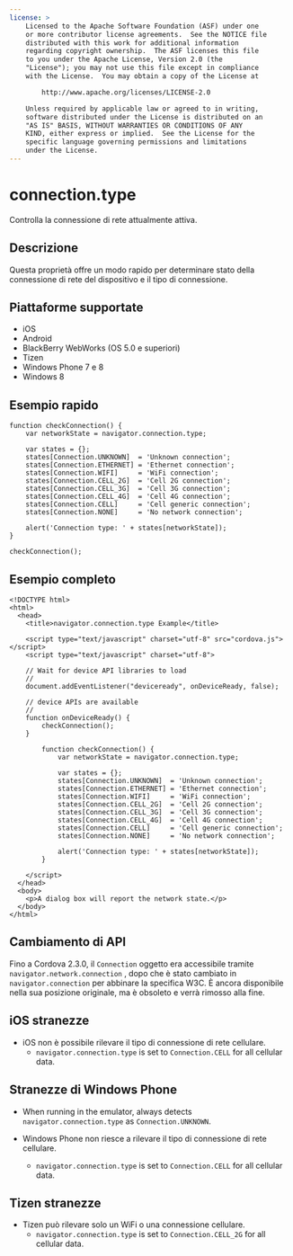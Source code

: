 ```yaml
---
license: >
    Licensed to the Apache Software Foundation (ASF) under one
    or more contributor license agreements.  See the NOTICE file
    distributed with this work for additional information
    regarding copyright ownership.  The ASF licenses this file
    to you under the Apache License, Version 2.0 (the
    "License"); you may not use this file except in compliance
    with the License.  You may obtain a copy of the License at

        http://www.apache.org/licenses/LICENSE-2.0

    Unless required by applicable law or agreed to in writing,
    software distributed under the License is distributed on an
    "AS IS" BASIS, WITHOUT WARRANTIES OR CONDITIONS OF ANY
    KIND, either express or implied.  See the License for the
    specific language governing permissions and limitations
    under the License.
---
```


# connection.type

Controlla la connessione di rete attualmente attiva.

## Descrizione

Questa proprietà offre un modo rapido per determinare stato della connessione di rete del dispositivo e il tipo di connessione.

## Piattaforme supportate

*   iOS
*   Android
*   BlackBerry WebWorks (OS 5.0 e superiori)
*   Tizen
*   Windows Phone 7 e 8
*   Windows 8

## Esempio rapido

    function checkConnection() {
        var networkState = navigator.connection.type;
    
        var states = {};
        states[Connection.UNKNOWN]  = 'Unknown connection';
        states[Connection.ETHERNET] = 'Ethernet connection';
        states[Connection.WIFI]     = 'WiFi connection';
        states[Connection.CELL_2G]  = 'Cell 2G connection';
        states[Connection.CELL_3G]  = 'Cell 3G connection';
        states[Connection.CELL_4G]  = 'Cell 4G connection';
        states[Connection.CELL]     = 'Cell generic connection';
        states[Connection.NONE]     = 'No network connection';
    
        alert('Connection type: ' + states[networkState]);
    }
    
    checkConnection();
    

## Esempio completo

    <!DOCTYPE html>
    <html>
      <head>
        <title>navigator.connection.type Example</title>
    
        <script type="text/javascript" charset="utf-8" src="cordova.js"></script>
        <script type="text/javascript" charset="utf-8">
    
        // Wait for device API libraries to load
        //
        document.addEventListener("deviceready", onDeviceReady, false);
    
        // device APIs are available
        //
        function onDeviceReady() {
            checkConnection();
        }
    
            function checkConnection() {
                var networkState = navigator.connection.type;
    
                var states = {};
                states[Connection.UNKNOWN]  = 'Unknown connection';
                states[Connection.ETHERNET] = 'Ethernet connection';
                states[Connection.WIFI]     = 'WiFi connection';
                states[Connection.CELL_2G]  = 'Cell 2G connection';
                states[Connection.CELL_3G]  = 'Cell 3G connection';
                states[Connection.CELL_4G]  = 'Cell 4G connection';
                states[Connection.CELL]     = 'Cell generic connection';
                states[Connection.NONE]     = 'No network connection';
    
                alert('Connection type: ' + states[networkState]);
            }
    
        </script>
      </head>
      <body>
        <p>A dialog box will report the network state.</p>
      </body>
    </html>
    

## Cambiamento di API

Fino a Cordova 2.3.0, il `Connection` oggetto era accessibile tramite `navigator.network.connection` , dopo che è stato cambiato in `navigator.connection` per abbinare la specifica W3C. È ancora disponibile nella sua posizione originale, ma è obsoleto e verrà rimosso alla fine.

## iOS stranezze

*   iOS non è possibile rilevare il tipo di connessione di rete cellulare. 
    *   `navigator.connection.type` is set to `Connection.CELL` for all cellular data.

## Stranezze di Windows Phone

*   When running in the emulator, always detects `navigator.connection.type` as `Connection.UNKNOWN`.

*   Windows Phone non riesce a rilevare il tipo di connessione di rete cellulare.
    
    *   `navigator.connection.type` is set to `Connection.CELL` for all cellular data.

## Tizen stranezze

*   Tizen può rilevare solo un WiFi o una connessione cellulare. 
    *   `navigator.connection.type` is set to `Connection.CELL_2G` for all cellular data.